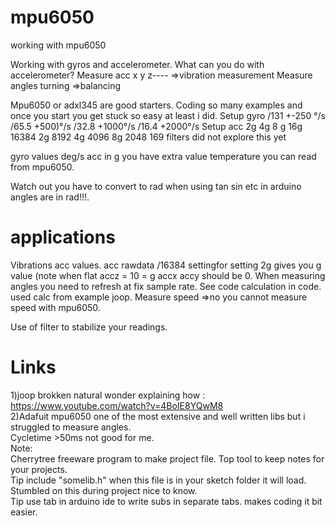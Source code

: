 # mpu6050
working with mpu6050

Working with gyros and accelerometer.
What can you do with accelerometer?
Measure acc x y z---- =>vibration measurement
Measure angles turning =>balancing

Mpu6050 or adxl345 are good starters.
Coding so many examples and once you start you get stuck so easy at least i did.
Setup gyro 
/131   +-250 °/s
/65.5  +500)°/s
/32.8  +1000°/s
/16.4  +2000°/s
Setup acc
2g 4g 8 g 16g
16384 2g
8192 4g
4096 8g
2048 169
filters did not explore this yet

gyro values deg/s
acc in g
you have extra value temperature you can read from mpu6050.

Watch out you have to convert to rad when using tan sin etc in arduino angles are in rad!!!.

# applications

Vibrations acc values. 
    acc rawdata /16384 settingfor setting 2g gives you g value (note when flat accz = 10 = g accx accy should be 0.
When measuring angles you need to refresh at fix sample rate.
   See code calculation in code. used calc from example joop.
 Measure speed =>no you cannot measure speed with mpu6050.

Use of filter to stabilize your readings.

#  Links
1)joop brokken natural wonder explaining how : https://www.youtube.com/watch?v=4BoIE8YQwM8 <br />
2)Adafuit mpu6050 one of the most extensive and well written libs but i struggled to measure angles.<br />
Cycletime >50ms not good for me. <br />
Note:<br />
Cherrytree freeware program to make project file. Top tool to keep notes for your projects.<br />
Tip include "somelib.h" when this file is in your sketch folder it will load. Stumbled on this during project nice to know.<br />
Tip use tab in arduino ide to write subs in separate tabs. makes coding it bit easier.<br />


